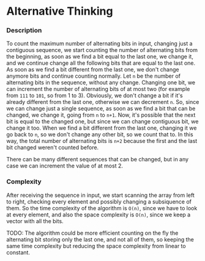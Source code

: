 # Alternative Thinking

### Description
To count the maximum number of alternating bits in input, changing just a contiguous sequence, we start counting the number of alternating bits from the beginning, as soon as we find a bit equal to the last one, we change it, and we continue change all the following bits that are equal to the last one. As soon as we find a bit different from the last one, we don't change anymore bits and continue counting normally.
Let `n` be the number of alternating bits in the sequence, without any change. Changing one bit, we can increment the number of alternating bits of at most two (for example from `111` to `101`, so from 1 to 3). Obviously, we don't change a bit if it's already different from the last one, otherwise we can decrement `n`. So, since we can change just a single sequence, as soon as we find a bit that can be changed, we change it, going from `n` to `n+1`. Now, it's possible that the next bit is equal to the changed one, but since we can change contiguous bit, we change it too. When we find a bit different from the last one, changing it we go back to `n`, so we don't change any other bit, so we count that to. In this way, the total number of alternating bits is `n+2` because the first and the last bit changed weren't counted before.

There can be many different sequences that can be changed, but in any case we can increment the value of at most 2.

### Complexity
After receiving the sequence in input, we start scanning the array from left to right, checking every element and possibly changing a subsiquence of them. So the time complexity of the algorithm is `O(n)`, since we have to look at every element, and also the space complexity is `O(n)`, since we keep a vector with all the bits.

TODO: The algorithm could be more efficient counting on the fly the alternating bit storing only the last one, and not all of them, so keeping the same time complexity but reducing the space complexity from linear to constant.
